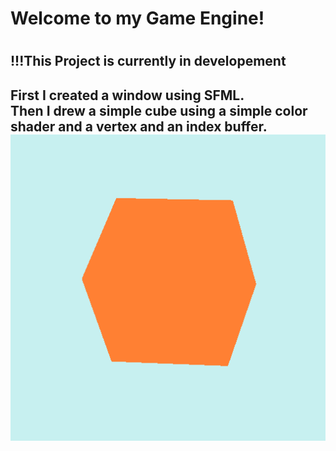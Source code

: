 <h1>Welcome to my Game Engine!<h1/>
<h2>!!!This Project is currently in developement<h2/>
  <p>First I created a window using SFML.<br>
    Then I drew a simple cube using a simple color shader and a vertex and an index buffer.
  <img src="documentation/RHGEturning-cube.gif"/>
